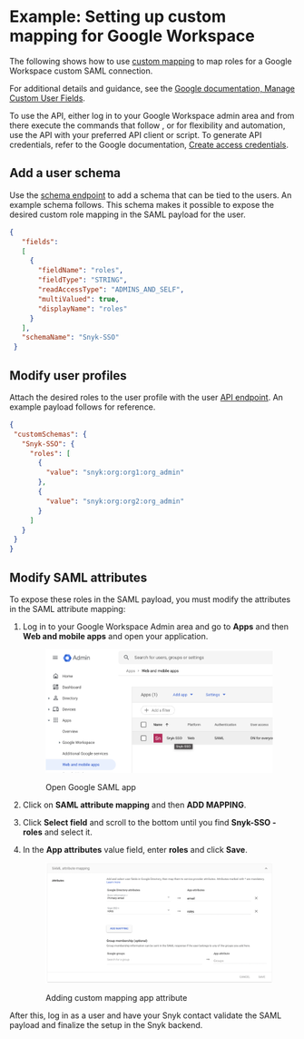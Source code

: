 # Example: Setting up custom mapping for Google Workspace

The following shows how to use [custom mapping](../) to map roles for a Google Workspace custom SAML connection.

For additional details and guidance, see the [Google documentation, Manage Custom User Fields](https://developers.google.com/admin-sdk/directory/v1/guides/manage-schemas).

To use the API, either log in to your Google Workspace admin area and from there execute the commands that follow , or for flexibility and automation, use the API with your preferred API client or script. To generate API credentials, refer to the Google documentation, [Create access credentials](https://developers.google.com/workspace/guides/create-credentials).

## Add a user schema

Use the [schema endpoint](https://developers.google.com/admin-sdk/directory/reference/rest/v1/schemas/insert) to add a schema that can be tied to the users. An example schema follows. This schema makes it possible to expose the desired custom role mapping in the SAML payload for the user.

```json
{
   "fields":
   [
     {
       "fieldName": "roles",
       "fieldType": "STRING",
       "readAccessType": "ADMINS_AND_SELF",
       "multiValued": true,
       "displayName": "roles"
     }
   ],
   "schemaName": "Snyk-SSO"
 }
```

## Modify user profiles

Attach the desired roles to the user profile with the user [API endpoint](https://developers.google.com/admin-sdk/directory/reference/rest/v1/users/patch). An example payload follows for reference.

```json
{
 "customSchemas": {
   "Snyk-SSO": {
     "roles": [
       {
         "value": "snyk:org:org1:org_admin"
       },
       {
         "value": "snyk:org:org2:org_admin"
       }
     ]
   }
 }
}
```

## Modify SAML attributes

To expose these roles in the SAML payload, you must modify the attributes in the SAML attribute mapping:

1.  Log in to your Google Workspace Admin area and go to **Apps** and then **Web and mobile apps** and open your application.

    <figure><img src="../../../../.gitbook/assets/x1.png" alt="Open Google SAML app"><figcaption><p>Open Google SAML app</p></figcaption></figure>
2. Click on **SAML attribute mapping** and then **ADD MAPPING**.
3. Click **Select field** and scroll to the bottom until you find **Snyk-SSO - roles** and select it.
4.  In the **App attributes** value field, enter **roles** and click **Save**.

    <figure><img src="../../../../.gitbook/assets/x2 (1).png" alt="Adding custom mapping app attribute"><figcaption><p>Adding custom mapping app attribute</p></figcaption></figure>

After this, log in as a user and have your Snyk contact validate the SAML payload and finalize the setup in the Snyk backend.
